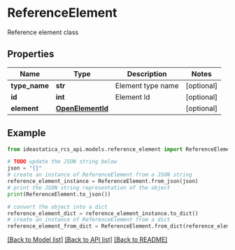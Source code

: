 # ReferenceElement

Reference element class

## Properties

Name | Type | Description | Notes
------------ | ------------- | ------------- | -------------
**type_name** | **str** | Element type name | [optional] 
**id** | **int** | Element Id | [optional] 
**element** | [**OpenElementId**](OpenElementId.md) |  | [optional] 

## Example

```python
from ideastatica_rcs_api.models.reference_element import ReferenceElement

# TODO update the JSON string below
json = "{}"
# create an instance of ReferenceElement from a JSON string
reference_element_instance = ReferenceElement.from_json(json)
# print the JSON string representation of the object
print(ReferenceElement.to_json())

# convert the object into a dict
reference_element_dict = reference_element_instance.to_dict()
# create an instance of ReferenceElement from a dict
reference_element_from_dict = ReferenceElement.from_dict(reference_element_dict)
```
[[Back to Model list]](../README.md#documentation-for-models) [[Back to API list]](../README.md#documentation-for-api-endpoints) [[Back to README]](../README.md)


